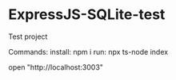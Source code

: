 # ExpressJS-SQLite-test
Test project

Commands:
install: npm i
run: npx ts-node index

open "http://localhost:3003"